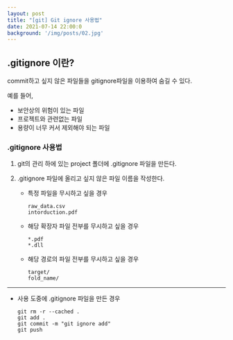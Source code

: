 ```yaml
---
layout: post
title: "[git] Git ignore 사용법"
date: 2021-07-14 22:00:0
background: '/img/posts/02.jpg'
---
```


## .gitignore 이란?
commit하고 싶지 않은 파일들을 gitignore파일을 이용하여 숨길 수 있다.

예를 들어, 
- 보안상의 위험이 있는 파일
- 프로젝트와 관련없는 파일
- 용량이 너무 커서 제외해야 되는 파일

### .gitignore 사용법
1. git의 관리 하에 있는 project 폴더에 .gitignore 파일을 만든다.

2. .gitignore 파일에 올리고 싶지 않은 파일 이름을 작성한다.
    - 특정 파일을 무시하고 싶을 경우
        ```
        raw_data.csv
        intorduction.pdf
        ```

    - 해당 확장자 파일 전부를 무시하고 싶을 경우
        ```
        *.pdf
        *.dll
        ```

    - 해당 경로의 파일 전부를 무시하고 싶을 경우
        ```
        target/
        fold_name/
        ```
---
-  사용 도중에 .gitignore 파일을 만든 경우
    ```
    git rm -r --cached .
    git add .
    git commit -m "git ignore add"
    git push
    ```

